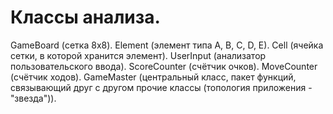 # Классы анализа.

GameBoard (сетка 8х8).
Element (элемент типа A, B, C, D, E).
Cell (ячейка сетки, в которой хранится элемент).
UserInput (анализатор пользовательского ввода).
ScoreCounter (счётчик очков).
MoveCounter (счётчик ходов).
GameMaster (центральный класс, пакет функций, связывающий друг с другом прочие классы (топология приложения - "звезда")).
